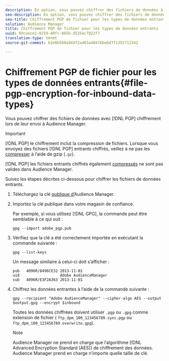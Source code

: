 ```yaml
---
description: En option, vous pouvez chiffrer des fichiers de données à l’aide du chiffrement PGP lors de leur envoi à Audience Manager.
seo-description: En option, vous pouvez chiffrer des fichiers de données à l’aide du chiffrement PGP lors de leur envoi à Audience Manager.
seo-title: Chiffrement PGP de fichier pour les types de données entrants
solution: Audience Manager
title: Chiffrement PGP de fichier pour les types de données entrants
uuid: 89caace1-0259-48fc-865b-d525ec7822f7
translation-type: tm+mt
source-git-commit: b2e0b560a944f2ad63a48476be647f1355712342

---
```



# Chiffrement PGP de fichier pour les types de données entrants{#file-pgp-encryption-for-inbound-data-types}

Vous pouvez chiffrer des fichiers de données avec [!DNL PGP] chiffrement lors de leur envoi à Audience Manager.

<!-- c_encryption.xml -->

>[!IMPORTANT]
>
>[!DNL PGP] le chiffrement inclut la compression de fichiers. Lorsque vous envoyez des fichiers [!DNL PGP] entrants chiffrés, veillez à ne pas les [compresser](../../../integration/sending-audience-data/batch-data-transfer-explained/inbound-file-compression.md) à l’aide de gzip (`.gz`).
>
>[!DNL PGP] les fichiers entrants chiffrés également [compressés](../../../integration/sending-audience-data/batch-data-transfer-explained/inbound-file-compression.md) ne sont pas valides dans Audience Manager.

Suivez les étapes décrites ci-dessous pour chiffrer les fichiers de données entrants.

1. Téléchargez la clé [publique d’](./assets/adobe_pgp.pub)Audience Manager.
2. Importez la clé publique dans votre magasin de confiance.

   Par exemple, si vous utilisez [!DNL GPG], la commande peut être semblable à ce qui suit :

   `gpg --import adobe_pgp.pub`

3. Vérifiez que la clé a été correctement importée en exécutant la commande suivante :

   `gpg --list-keys`

   Un message similaire à celui-ci doit s’afficher :

   ```
   pub   4096R/8496CE32 2013-11-01
   uid                  Adobe AudienceManager
   sub   4096R/E3F2A363 2013-11-01
   ```

4. Chiffrez les données entrantes à l’aide de la commande suivante :

   `gpg --recipient "Adobe AudienceManager" --cipher-algo AES --output $output.gpg --encrypt $inbound`

   Toutes les données chiffrées doivent utiliser `.pgp` ou `.gpg` comme extension de fichier ( `ftp_dpm_100_123456789.sync.pgp` ou `ftp_dpm_100_123456789.overwrite.gpg`).

   >[!NOTE]
   >
   >Audience Manager ne prend en charge que l’algorithme [!DNL Advanced Encryption Standard (AES)] de chiffrement des données. Audience Manager prend en charge n’importe quelle taille de clé.
